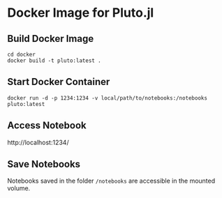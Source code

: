 # Docker Image for Pluto.jl

## Build Docker Image

    cd docker
    docker build -t pluto:latest .

## Start Docker Container

    docker run -d -p 1234:1234 -v local/path/to/notebooks:/notebooks pluto:latest

## Access Notebook

http://localhost:1234/

## Save Notebooks

Notebooks saved in the folder `/notebooks` are accessible in the mounted volume.

